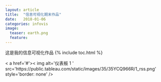 ```yaml
---
layout: article
title:  "信息可视化期末作品"
date:   2018-01-06 
categories: infovis
image:
  teaser: earth.png
  feature: 
---
```

这是我的信息可视化作品
{% include toc.html %}

<div class='tableauPlaceholder' id='viz1515298452611' style='position: relative'>
        <noscript>< a href='#'>< img alt='仪表板 1 ' src='https:&#47;&#47;public.tableau.com&#47;static&#47;images&#47;35&#47;35YCQ966R&#47;1_rss.png' style='border: none' />
        </ a></noscript><object class='tableauViz'  style='display:none;'><param name='host_url' value='https%3A%2F%2Fpublic.tableau.com%2F' /> <param name='embed_code_version' value='3' /> <param name='path' value='shared&#47;35YCQ966R' /> <param name='toolbar' value='yes' /><param name='static_image' value='https:&#47;&#47;public.tableau.com&#47;static&#47;images&#47;35&#47;35YCQ966R&#47;1.png' /> <param name='animate_transition' value='yes' /><param name='display_static_image' value='yes' /><param name='display_spinner' value='yes' /><param name='display_overlay' value='yes' /><param name='display_count' value='yes' /><param name='filter' value='publish=yes' />
        </object>
</div>                <script type='text/javascript'>                    var divElement = document.getElementById('viz1515298452611');                    var vizElement = divElement.getElementsByTagName('object')[0];                    vizElement.style.width='1000px';vizElement.style.height='827px';                    var scriptElement = document.createElement('script');                    scriptElement.src = 'https://public.tableau.com/javascripts/api/viz_v1.js';                    vizElement.parentNode.insertBefore(scriptElement, vizElement);                
</script>
